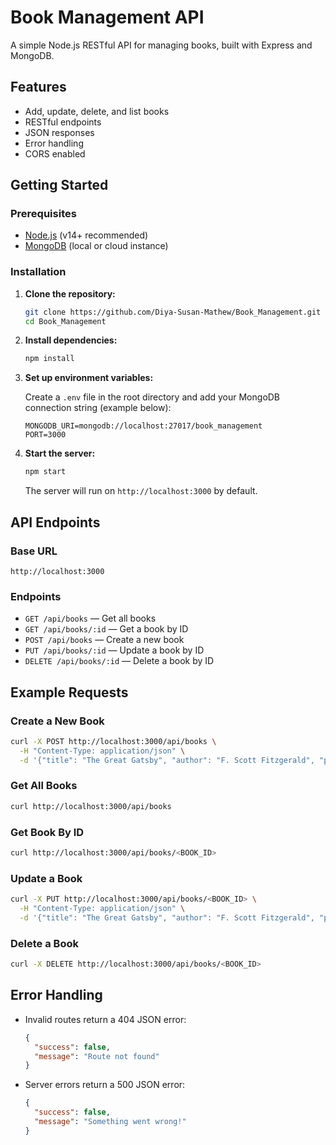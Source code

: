 # Book Management API

A simple Node.js RESTful API for managing books, built with Express and MongoDB.

## Features

- Add, update, delete, and list books
- RESTful endpoints
- JSON responses
- Error handling
- CORS enabled

## Getting Started

### Prerequisites

- [Node.js](https://nodejs.org/) (v14+ recommended)
- [MongoDB](https://www.mongodb.com/) (local or cloud instance)

### Installation

1. **Clone the repository:**

   ```bash
   git clone https://github.com/Diya-Susan-Mathew/Book_Management.git
   cd Book_Management
   ```

2. **Install dependencies:**

   ```bash
   npm install
   ```

3. **Set up environment variables:**

   Create a `.env` file in the root directory and add your MongoDB connection string (example below):

   ```
   MONGODB_URI=mongodb://localhost:27017/book_management
   PORT=3000
   ```

4. **Start the server:**

   ```bash
   npm start
   ```
   The server will run on `http://localhost:3000` by default.

## API Endpoints

### Base URL

```
http://localhost:3000
```

### Endpoints

- `GET /api/books` — Get all books
- `GET /api/books/:id` — Get a book by ID
- `POST /api/books` — Create a new book
- `PUT /api/books/:id` — Update a book by ID
- `DELETE /api/books/:id` — Delete a book by ID

## Example Requests

### Create a New Book

```bash
curl -X POST http://localhost:3000/api/books \
  -H "Content-Type: application/json" \
  -d '{"title": "The Great Gatsby", "author": "F. Scott Fitzgerald", "published": 1925}'
```

### Get All Books

```bash
curl http://localhost:3000/api/books
```

### Get Book By ID

```bash
curl http://localhost:3000/api/books/<BOOK_ID>
```

### Update a Book

```bash
curl -X PUT http://localhost:3000/api/books/<BOOK_ID> \
  -H "Content-Type: application/json" \
  -d '{"title": "The Great Gatsby", "author": "F. Scott Fitzgerald", "published": 1926}'
```

### Delete a Book

```bash
curl -X DELETE http://localhost:3000/api/books/<BOOK_ID>
```

## Error Handling

- Invalid routes return a 404 JSON error:
  ```json
  {
    "success": false,
    "message": "Route not found"
  }
  ```
- Server errors return a 500 JSON error:
  ```json
  {
    "success": false,
    "message": "Something went wrong!"
  }
  ```
